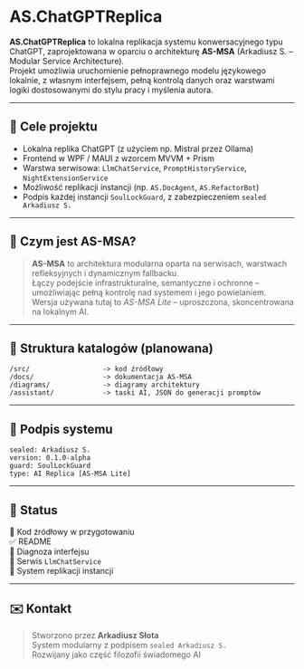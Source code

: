 # AS.ChatGPTReplica

**AS.ChatGPTReplica** to lokalna replikacja systemu konwersacyjnego typu ChatGPT, zaprojektowana w oparciu o architekturę **AS-MSA** (Arkadiusz S. – Modular Service Architecture).  
Projekt umożliwia uruchomienie pełnoprawnego modelu językowego lokalnie, z własnym interfejsem, pełną kontrolą danych oraz warstwami logiki dostosowanymi do stylu pracy i myślenia autora.

---

## 🔧 Cele projektu

- Lokalna replika ChatGPT (z użyciem np. Mistral przez Ollama)
- Frontend w WPF / MAUI z wzorcem MVVM + Prism
- Warstwa serwisowa: `LlmChatService`, `PromptHistoryService`, `NightExtensionService`
- Możliwość replikacji instancji (np. `AS.DocAgent`, `AS.RefactorBot`)
- Podpis każdej instancji `SoulLockGuard`, z zabezpieczeniem `sealed Arkadiusz S.`

---

## 🧠 Czym jest AS-MSA?

> **AS-MSA** to architektura modularna oparta na serwisach, warstwach refleksyjnych i dynamicznym fallbacku.  
> Łączy podejście infrastrukturalne, semantyczne i ochronne – umożliwiając pełną kontrolę nad systemem i jego powielaniem.  
> Wersja używana tutaj to *AS-MSA Lite* – uproszczona, skoncentrowana na lokalnym AI.

---

## 📂 Struktura katalogów (planowana)

```
/src/                  -> kod źródłowy
/docs/                 -> dokumentacja AS-MSA
/diagrams/             -> diagramy architektury
/assistant/            -> taski AI, JSON do generacji promptów
```

---

## 🔐 Podpis systemu

```
sealed: Arkadiusz S.
version: 0.1.0-alpha
guard: SoulLockGuard
type: AI Replica [AS-MSA Lite]
```

---

## 🚀 Status

🔲 Kod źródłowy w przygotowaniu  
✅ README  
🔲 Diagnoza interfejsu  
🔲 Serwis `LlmChatService`  
🔲 System replikacji instancji  

---

## ✉️ Kontakt

> Stworzono przez **Arkadiusz Słota**  
> System modularny z podpisem `sealed Arkadiusz S.`  
> Rozwijany jako część filozofii świadomego AI